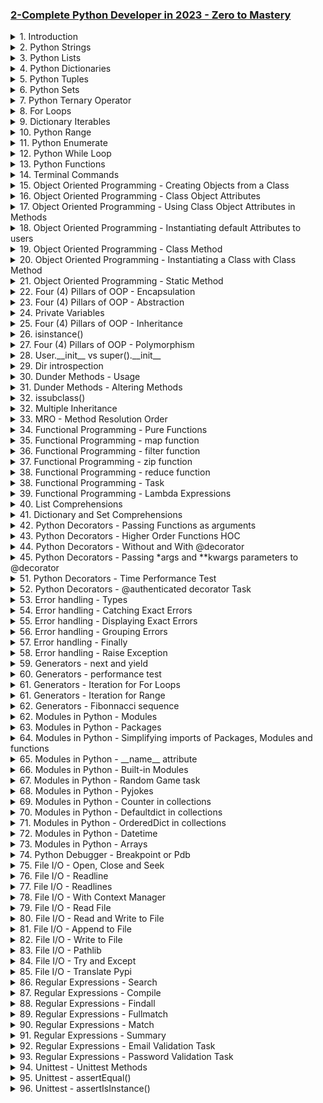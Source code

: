 ### [2-Complete Python Developer in 2023 - Zero to Mastery](/courses/2.md)

<details>
  <summary>1. Introduction </summary>

# Python DataTypes

```pybs
int
float
bool
str
list
tuple
set
dict
```

# Operator Precedence

```py
print ((2013-3) ) + 2 ** 2

# ()
# **
# * /
# + -
```

# binary conversion

```py
print(bin(5))
print(int('0b101', 2))
```

### output:

```py
# 0b101
# 5
```

# augmented assignment operator

```py
some_value = 5
some_value += 2
print(some_value)
```

### output:

```py
# 7
```

# Type conversion

```py
a = str(100)
b = int(a)
c = type(b)
print(c)
```

### output:

```py
# <class 'int'>
```

# Escape Sequence

```py
weather = "It\'s \"kind of\" sunny!"
print(weather)
```

### output:

```py
# It's "kind of" sunny!
```

# Escape Sequence with tab and nextline

```py
weather = "\t It\'s \"kind of\" sunny \n Hope you have a good day!"
print(weather)
```

### output:

```py
#     It's "kind of" sunny
# Hope you have a good day!
```

</details>

<details>
  <summary>2. Python Strings </summary>

# formatted strings

```py
name = 'Johnny'
age = 55
print(f'hi {name}. You are {age} years old')
```

### output:

```py
# hi Johnny. You are 55 years old
```

# formatted strings with format method

```py
name = 'Johnny'
age = 55
print('Hi {new_name}. You are {age} years old.'.format(new_name='Sally', age=100))
```

### output:

```py
# Hi Sally. You are 100 years old.
```

# String Indexes

```py
selfish = 'me me me'
         # 01234567
print(selfish[7])
```

### output:

```py
# e
```

# String Indexes with start-stop-step

```py
selfish = '01234567'
         # 01234567
# [start:stop:stepover]
print(selfish[0:8:1])
```

### output:

```py
# 01234567
```

# String Indexes with reverse option

```py
selfish = '01234567'
         # 01234567
# [start:stop:stepover]
print(selfish[::-1])
```

### output:

```py
# 76543210
```

# String Method - Upper()

```py
quote = 'to be or not to be'
print(quote.upper())
```

### output:

```py
# TO BE OR NOT TO BE
```

# String Method - Capitalize()

```py
quote = 'to be or not to be'
print(quote.capitalize())
```

### output:

```py
# To be or not to be
```

# String Method - Lower()

```py
quote = 'to be or not to be'
print(quote.lower())
```

### output:

```py
# to be or not to be
```

# String Method - Find()

```py
quote = 'to be or not to be'
print(quote.find("not"))
```

### output:

```py
# 9
```

# String Method - Replace()

```py
quote = 'to be or not to be'
print(quote.replace("be", "me"))
```

### output:

```py
# to me or not to me
```

# Task 1 - Birth year

```py
birth_year = int(input('what year were you born? '))
age = 2023 - birth_year
print(f"Your age is {age} years.")
```

### output:

```py
# what year were you born? 1991
# Your age is 32 years.
```

# Task 2 - Password checker

```py
username = input("Enter your username: ")
password = input("Enter your password: ")
password_length = len(password)
print(f'{username.title()}, your password {password_length * "*"} is {password_length} letters long.')
```

### output:

```py
# Enter your username: ifeanyi
# Enter your password: secret
# Ifeanyi, your password ****** is 6 letters long.
```

</details>

<details>
  <summary>3. Python Lists </summary>

# Python List

```py
amazon_cart = [
'notebooks',
'sunglasses',
'toys',
'grapes'
]

print(amazon_cart)
```

### output:

```py
# ['notebooks', 'sunglasses', 'toys', 'grapes']
```

# List slicing

```py
amazon_cart = [
'notebooks',
'sunglasses',
'toys',
'grapes'
]

print(amazon_cart[0::2])
```

### output:

```py
# ['notebooks', 'toys']
```

# List mutability

```py
amazon_cart = [
'notebooks',
'sunglasses',
'toys',
'grapes'
]

amazon_cart[0] = 'laptop'
print(amazon_cart)
```

### output:

```py
# ['laptop', 'sunglasses', 'toys', 'grapes']
```

# Copy a List

```py
amazon_cart = [
'notebooks',
'sunglasses',
'toys',
'grapes'
]

amazon_cart[0] = 'laptop'
new_cart = amazon_cart[:]
# new_cart = amazon_cart.copy()
new_cart[0] = 'gum'

print(amazon_cart)
print(new_cart)
```

### output:

```py
# ['laptop', 'sunglasses', 'toys', 'grapes']
# ['gum', 'sunglasses', 'toys', 'grapes']
```

# List Matrix

```py
matrix = [
[1,5,1],
[0,1,0],
[1,0,1]
]

print(matrix[0][1])
```

### output:

```py
# 5
```

# List Methods - append()

```py
basket = [1,2,3,4,5]
basket.append(6)

print(basket)
```

### output:

```py
# [1, 2, 3, 4, 5, 6]
```

# List Methods - insert()

```py
basket = [1,2,3,4,5]
basket.insert(1, 100)

print(basket)
```

### output:

```py
# [1, 100, 2, 3, 4, 5]
```

# List Methods - extend()

```py
basket = [1,2,3,4,5]
basket.extend([90,91,92,93])

print(basket)
```

### output:

```py
# [1, 2, 3, 4, 5, 90, 91, 92, 93]
```

# List Methods - pop()

```py
basket = [1,2,3,4,5]
basket.pop()

print(basket)
```

### output:

```py
# [1, 2, 3, 4]
```

```py
basket = [1,2,3,4,5]
value_popped = basket.pop(2)

print(basket)
print(value_popped)
```

### output:

```py
# [1, 2, 4, 5]
# 3
```

# List Methods - remove()

```py
basket = [1,2,3,4,5]
basket.remove(4)

print(basket)
```

### output:

```py
# [1, 2, 3, 5]
```

# List Methods - clear()

```py
basket = [1,2,3,4,5]
basket.clear()

print(basket)
```

### output:

```py
# []
```

# List Methods - index()

```py
basket = ['a','b','c','d','e']
position = basket.index('c')

print(position)
```

### output:

```py
# 2
```

```py
basket = ['a','b','c','d','e']
position = basket.index('b', 0, 2)

print(position)
```

### output:

```py
# 1
```

# List Methods - 'in' keyword

```py
basket = ['a','b','c','d','e']

print('x' in basket)
```

### output:

```py
# False
```

# List Methods - count()

```py
basket = ['a','b','c','d','e', 'd']

print(basket.count('d'))
```

### output:

```py
# 2
```

# List Methods - sort()

```py
basket = ['a','b','c','d','e', 'd', 'a']
basket.sort()

print(basket)
```

### output:

```py
# ['a', 'a', 'b', 'c', 'd', 'd', 'e']
```

# List Methods - reverse()

```py
basket = ['a','b','c','d','e', 'd', 'a']
# basket = basket[::-1]
basket.reverse()

print(basket)
```

### output:

```py
# ['a', 'd', 'e', 'd', 'c', 'b', 'a']
```

# List Methods - sort() and reverse()

```py
basket = ['a','b','c','d','e', 'd', 'a']
basket.sort(key=None, reverse=True)

print(basket)
```

### output:

```py
# ['e', 'd', 'd', 'c', 'b', 'a', 'a']
```

# List Methods - sorted()

```py
basket = ['a','b','c','d','e', 'd', 'a']
new_basket = sorted(basket)

print(new_basket)
```

### output:

```py
# ['a', 'a', 'b', 'c', 'd', 'd', 'e']
```

# List Methods - sorted() and reverse()

```py
basket = ['a','b','c','d','e', 'd', 'a']
new_basket = sorted(basket, reverse=True)

print(new_basket)
```

### output:

```py
# ['e', 'd', 'd', 'c', 'b', 'a', 'a']
```

# List Methods - copy()

```py
basket = ['a','b','c','d','e', 'd', 'a']
new_basket = basket.copy()
# new_basket = basket[:]

print(new_basket)
```

### output:

```py
# ['a', 'b', 'c', 'd', 'e', 'd', 'a']
```

# List Methods - range()

```py
numbers = range(1,10)
number_list = list(numbers)

print(numbers)
print(number_list)
```

### output:

```py
# range(1, 10)
# [1, 2, 3, 4, 5, 6, 7, 8, 9]
```

# List Methods - join()

```py
words = ['hi','my','name','is','ifeanyi']
sentence = "-".join(words)

print(sentence)
```

### output:

```py
# hi-my-name-is-ifeanyi
```

# List unpacking

```py
a,b,c,_,*last_two = [1,2,3,4,5,6]

print(a)
print(b)
print(c)
print(last_two)
```

### output:

```py
# 1
# 2
# 3
# [5, 6]
```

</details>

<details>
  <summary>4. Python Dictionaries </summary>

# Dictionary

```py
dictionary = {
'a': [1,2,3],
'b': 'hello',
'x': True
}

my_list = [
{
  'a': [1,2,3],
  'b': 'hello',
  'x': True
},
{
  'a': [4,5,6],
  'b': 'hello',
  'x': True
}
]

print(dictionary['a'][1])
print(my_list[0]['a'])
```

### output:

```py
# 2
# [1, 2, 3]
```

# Dictionary Methods - get()

```py
user = {
'basket': [1,2,3],
'greet': 'hello'
}

print (user.get('age', 'Does not Exist!'))
```

### output:

```py
# Does not Exist!
```

# Dictionary Methods - dict()

```py
user = {
'basket': [1,2,3],
'greet': 'hello',
'age': 20
}

user2 = dict(name='John')
print(user2)
```

### output:

```py
# {'name': 'John'}
```

# Dictionary Methods - keys() and values()

```py
user = {
'basket': [1,2,3],
'greet': 'hello',
'age': 20
}

print('age' in user.keys())
print(20 in user.values())
```

### output:

```py
# True
# True
```

# Dictionary Methods - items()

```py
user = {
'basket': [1,2,3],
'greet': 'hello',
'age': 20
}

print(user.items())
for item in user.items():
  print(item)
```

### output:

```py
# dict_items([('basket', [1, 2, 3]), ('greet', 'hello'), ('age', 20)])
# ('basket', [1, 2, 3])
# ('greet', 'hello')
# ('age', 20)
```

# Dictionary Methods - clear()

```py
user = {
'basket': [1,2,3],
'greet': 'hello',
'age': 20
}

user.clear()
print(user)
```

### output:

```py
# {}
```

# Dictionary Methods - copy()

```py
user = {
'basket': [1,2,3],
'greet': 'hello',
'age': 20
}

user2 = user.copy()
print(user2)
```

### output:

```py
# {'basket': [1, 2, 3], 'greet': 'hello', 'age': 20}
```

# Dictionary Methods - pop()

```py
user = {
'basket': [1,2,3],
'greet': 'hello',
'age': 20
}

removed_item = user.pop('age')

print(removed_item)
print(user)
```

### output:

```py
# 20
# {'basket': [1, 2, 3], 'greet': 'hello'}
```

# Dictionary Methods - popitem()

```py
user = {
'basket': [1,2,3],
'greet': 'hello',
'age': 20
}

removed_item = user.popitem()

print(removed_item)
print(user)
```

### output:

```py
# ('age', 20)
# {'basket': [1, 2, 3], 'greet': 'hello'}
```

# Dictionary Methods - update()

```py
user = {
'basket': [1,2,3],
'greet': 'hello',
'age': 20
}

user.update({'age': 55})

print(user)
```

### output:

```py
# {'basket': [1, 2, 3], 'greet': 'hello', 'age': 55}
```

</details>

<details>
  <summary>5. Python Tuples </summary>

# Tuple

```py
my_tuple = (1,2,3,4,5)

print(5 in my_tuple)
```

### output:

```py
# True
```

# Tuple - slicing

```py
my_tuple = (1,2,3,4,5)
new_tuple = my_tuple[1:2]

print(new_tuple)

```

### output:

```py
# [2]
```

# Tuple - unpacking

```py
my_tuple = (1,2,3,4,5,6,7)

a,b,c,_,*others = my_tuple

print(a)
print(b)
print(c)
print(others)
```

### output:

```py
# 1
# 2
# 3
# [5, 6, 7]
```

# Tuple Methods - count()

```py
my_tuple = (1,2,3,4,5,5,6,6,7)

print(my_tuple.count(5))
```

### output:

```py
# 2
```

# Tuple Methods - index()

```py
my_tuple = (1,2,3,4,5,5,6,6,7)

print(my_tuple.index(5))
```

### output:

```py
# 4
```

# Tuple Methods - len()

```py
my_tuple = (1,2,3,4,5,5,6,6,7)

print(len(my_tuple))
```

### output:

```py
# 9
```

</details>

<details>
  <summary>6. Python Sets </summary>

# Set

```py
my_set = {1, 2, 3, 4, 5, 100}

print(my_set)
```

### output:

```py
# {1, 2, 3, 4, 5, 100}
```

# Set Methods - add()

```py
my_set = {1, 2, 3, 4, 5, 100}
my_set.add(200)

print(my_set)
```

### output:

```py
# {1, 2, 3, 4, 5, 100, 200}
```

# Set Methods - copy()

```py
my_set = {1, 2, 3, 4, 5, 100}
new_set = my_set.copy()

print(new_set)
```

### output:

```py
# {1, 2, 3, 4, 5, 100}
```

# Set Methods - clear()

```py
my_set = {1, 2, 3, 4, 5, 100}
my_set.clear()

print(my_set)
```

### output:

```py
# set()
```

# Set Methods - difference()

```py
my_set = {1, 2, 3, 4, 5}
your_set = {4,5,6,7,8,9,10}

print(my_set.difference(your_set))
```

### output:

```py
# {1, 2, 3}
```

# Set Methods - discard()

```py
my_set = {1, 2, 3, 4, 5}
your_set = {4,5,6,7,8,9,10}

my_set.discard(5)
print(my_set)
```

### output:

```py
# {1, 2, 3, 4}
```

# Set Methods - difference_update()

```py
my_set = {1, 2, 3, 4, 5}
your_set = {4,5,6,7,8,9,10}

my_set.difference_update(your_set)
print(my_set)
```

### output:

```py
# {1, 2, 3}
```

# Set Methods - intersection()

```py
my_set = {1, 2, 3, 4, 5}
your_set = {4,5,6,7,8,9,10}

print(my_set.intersection(your_set))
print(my_set & your_set)
```

### output:

```py
# {4, 5}
# {4, 5}
```

# Set Methods - isdisjoint()

```py
my_set = {1, 2, 3}
your_set = {4,5,6,7,8,9,10}

print(my_set.isdisjoint(your_set))
```

### output:

```py
# True
```

# Set Methods - union()

```py
my_set = {1, 2, 3, 4, 5}
your_set = {4,5,6,7,8,9,10}

print(my_set.union(your_set))
print(my_set | your_set)
```

### output:

```py
# {1, 2, 3, 4, 5, 6, 7, 8, 9, 10}
# {1, 2, 3, 4, 5, 6, 7, 8, 9, 10}
```

# Set Methods - issubset()

```py
my_set = {4,5}
your_set = {4,5,6,7,8,9,10}

print(my_set.issubset(your_set))
```

### output:

```py
# True
```

# Set Methods - issuperset()

```py
my_set = {4,5}
your_set = {4,5,6,7,8,9,10}

print(your_set.issuperset(my_set))
```

### output:

```py
# True
```

</details>

<details>
  <summary>7. Python Ternary Operator </summary>

# Using Ternary Operator

```py
# condition_if_true if condtion else condition_if_false

is_friend = False
can_message = "message allowed" if is_friend else "not allowed to message"

print(can_message)
```

### output:

```py
# not allowed to message
```

</details>

<details>
  <summary>8. For Loops </summary>

# Using For Loops

```py
for item in (1,2,3,4,5):
  print (item)
```

### output:

```py
# 1
# 2
# 3
# 4
# 5
```

# Using Multiple For Loops

```py
for item in (1,2,3,4):
  for x in ['a', 'b', 'c']:
    print(item, x)
```

### output:

```py
# 1 a
# 1 b
# 1 c
# 2 a
# 2 b
# 2 c
# 3 a
# 3 b
# 3 c
# 4 a
# 4 b
# 4 c
```

</details>

<details>
  <summary>9. Dictionary Iterables </summary>

# Iterating over a dictionary:

```py
user = {
'name': 'Golem',
'age': 5006,
'can_swim': False
}

for item in user.items():
  print(item)

for item in user.values():
  print(item)

for item in user.keys():
  print(item)
```

### output:

```py
# ('name', 'Golem')
# ('age', 5006)
# ('can_swim', False)

# Golem
# 5006
# False

# name
# age
# can_swim
```

# Iterating via key and values:

```py
user = {
'name': 'Golem',
'age': 5006,
'can_swim': False
}

for key, value in user.items():
  print(key, value)
```

### output:

```py
# name Golem
# age 5006
# can_swim False
```

</details>

<details>
  <summary>10. Python Range </summary>

# Using Range:

```py
for number in range(0, 10):
  print(number)
```

### output:

```py
# 0
# 1
# 2
# 3
# 4
# 5
# 6
# 7
# 8
# 9
```

# Using Range with Step:

```py
for _ in range(0, 10, 2):
  print(_)
```

### output:

```py
# 0
# 2
# 4
# 6
# 8
```

# Using Inverse Range with Step:

```py
for _ in range(10, 0, -2):
  print(_)
```

### output:

```py
# 10
# 8
# 6
# 4
# 2
```

# Generating a List with Range:

```py
for _ in range(2):
  print(list(range(10)))
```

### output:

```py
# [0, 1, 2, 3, 4, 5, 6, 7, 8, 9]
# [0, 1, 2, 3, 4, 5, 6, 7, 8, 9]
```

</details>

<details>
  <summary>11. Python Enumerate </summary>

# Using Enumeration

```py
for i,char in enumerate('Helllooo'):
  print(i, char)
```

### output:

```py
# 0 H
# 1 e
# 2 l
# 3 l
# 4 l
# 5 o
# 6 o
# 7 o
```

</details>

<details>
  <summary>12. Python While Loop </summary>

# Using While Loops

```py
i = 0
while i < 10:
  print(i)
  i += 1
  # break
else:
  print('done with all the work')
```

### output:

```py
# 0
# 1
# 2
# 3
# 4
# 5
# 6
# 7
# 8
# 9
# done with all the work
```

# Using While Loops with conditionals

```py
while True:
  response = input('say something: ')
  if (response == 'bye') :
    break
```

### output:

```py
# say something: Hi
# say something: hi
# say something: hello
# say something: hi
# say something: bye
```

# Task 1

### Solution 1

```py
#Exercise!
picture = [
[0,0,0,1,0,0,0],
[0,0,1,1,1,0,0],
[0,1,1,1,1,1,0],
[1,1,1,1,1,1,1],
[0,0,1,1,1,0,0],
[0,0,1,1,1,0,0]
]

for row in picture:
  res = ""
  for col in row:
    if col == 0:
      res += " "
    else:
      res += "*"
  print(res)
```

### output:

```py
#    *
#   ***
#  *****
# *******
#   ***
#   ***
```

### Solution 2

```py
#Exercise!
picture = [
[0,0,0,1,0,0,0],
[0,0,1,1,1,0,0],
[0,1,1,1,1,1,0],
[1,1,1,1,1,1,1],
[0,0,1,1,1,0,0],
[0,0,1,1,1,0,0]
]

for row in picture:
  for col in row:
    if col == 0:
      print(" ", end="")
    else:
      print("*", end="")
  print("", end="\n")
```

### output:

```py
#    *
#   ***
#  *****
# *******
#   ***
#   ***
```

# Task 2

### Exercise: Check for duplicates in list

```py
some_list = ['a', 'b', 'c', 'b', 'd', 'm', 'n', 'n']
duplicates = []

for value in some_list:
  if some_list.count(value) > 1:
    if value not in duplicates:
      duplicates.append(value)
print(duplicates)
```

### output:

```py
# ['b', 'n']
```

</details>

<details>
  <summary>13. Python Functions </summary>

# Creating functions

```py
picture = [
  [0,0,0,1,0,0,0],
  [0,0,1,1,1,0,0],
  [0,1,1,1,1,1,0],
  [1,1,1,1,1,1,1],
  [0,0,0,1,0,0,0],
  [0,0,0,1,0,0,0]
  ]

def show_tree():
  for row in picture:
    for col in row:
      if col == 0:
        print(" ", end="")
      else:
        print("*", end="")
    print("")
  print("")

show_tree()
show_tree()
show_tree()
```

### output:

```py
#    *
#   ***
#  *****
# *******
#    *
#    *

#    *
#   ***
#  *****
# *******
#    *
#    *

#    *
#   ***
#  *****
# *******
#    *
#    *
```

# Parameters and Arguments

```py
#parameters
def say_hello(name, emoji):
  print(f'Hellllooooo {name} {emoji}!')

#arguments
say_hello('Ifeanyi', '😜')
say_hello('Dan', '😜')
say_hello('Emily', '😜')
```

### output:

```py
# Hellllooooo Ifeanyi 😜!
# Hellllooooo Dan 😜!
# Hellllooooo Emily 😜!
```

# Positional Arguments vs Keyword Arguments

```py
#parameters
def say_hello(name, emoji):
  print(f'Hellllooooo {name} {emoji}!')

# positional arguments
say_hello('Ifeanyi', '😜')
say_hello('Dan', '😜')
say_hello('Emily', '😜')

# keyword arguments
say_hello(name='Bibi', emoji='😜')
```

### output:

```py
# Hellllooooo Ifeanyi 😜!
# Hellllooooo Dan 😜!
# Hellllooooo Emily 😜!
# Hellllooooo Bibi 😜!
```

# Default parameters

```py
# Default parameters
def say_hello(name="Ben", emoji="😜"):
  print(f'Hellllooooo {name} {emoji}!')

# positional arguments
say_hello()
say_hello()
say_hello('Emily', '😜')

# keyword arguments
say_hello(name='Bibi', emoji='😜')
```

### output:

```py
# Hellllooooo Ben 😜!
# Hellllooooo Ben 😜!
# Hellllooooo Emily 😜!
# Hellllooooo Bibi 😜!
```

# Return Keyword

```py
def sum(num1, num2):
  return num1 + num2

# Should do one thing really well.
# Should return something.

total = sum(10,5)
print(sum(10, total))
```

### output:

```py
# 25
```

# Return Keyword 2

```py
def sum(num1, num2):
  def another_func(n1, n2):
    return n1 + n2
  return another_func(num1, num2)

total = sum(10, 20)
print(total)
```

### output:

```py
# 30
```

# Docstrings

```py
def test(a):
    '''
    Info: this function tests and prints param a
    '''
    print(a)


test('!!!!')
```

### output:

```py
# !!!!
```

# Help Function

```py
def test(a):
    '''
    Info: this function tests and prints param a
    '''
    print(a)


help(test)
```

### output:

```py
# Help on function test in module __main__:

# test(a)
#     Info: this function tests and prints param a
```

# Docstring dunder method

```py
def test(a):
    '''
    Info: this function tests and prints param a
    '''
    print(a)


print(test.__doc__)
```

### output:

```py
#   Info: this function tests and prints param a
```

# \*args

```py
def super_func(*args):
    print(args)
    return sum(args)

print(super_func(1, 2, 3, 4, 5))
```

### output:

```py
# (1, 2, 3, 4, 5)
# 15
```

# \*\*kwargs

```py
def super_func(*args, **kwargs):
  total = 0
  for items in kwargs.values():
    total += items
  return sum(args) + total

print(super_func(1,2,3,4,5, num1=5, num2=10))

#Rule: params, *args, default parameters, **kwargs
```

### output:

```py
# 30
```

# Walrus Operator

```py
a = 'helloooooo0000'

if ((n := len(a)) > 10):
  print(f"too long {n} elements")
```

### output:

```py
# too long 14 elements
```

# Global Scope

```py
total = 0

def count():
    global total
    total += 1
    return total

print(count())
```

### output:

```py
# 1
```

# Non-local Scope

```py
def outer():
    x = "local"

    def inner():
        nonlocal x
        x = "nonlocal"
        print("inner:", x)

    inner()
    print("outer:", x)

outer()
```

### output:

```py
# inner: nonlocal
# outer: nonlocal
```

</details>

<details>
  <summary>14. Terminal Commands </summary>

# ls, pwd, cd, clear

```py
# bash$ ls
# Applications Google Drive Pictures
# Desktop Library Public
# Documents Movies
# Downloads Music

# bash$ pwd
# /Users/aneagoie

# bash$ cd Desktop
# bash$ ls
# untitled folder

# bash$ cd ..
# bash$ls
# Applications Google Drive Pictures
# Desktop Library Public
# Documents Movies
# Downloads Music

# bash$ clear
```

# root directory - cd /

```py
# bash$ cd /
# bash$ ls
# Applications
# Library
# Network
# System
# Users
# Volumes
# bin
# cores
# dev
# etc
# home
```

# user directory - cd ~

```py
# bash$ cd ~
# bash$ ls
# Applications Google Drive Pictures
# Desktop Library Public
```

# open folder

```py
# bash$ open .
```

# make directory

```py
# bash$ mkdir webapp
```

# create file

```py
# bash$ touch index.html
```

# open file

```py
# bash$ open index.html
```

# open file in Sublime Text

```py
# bash$ open -a "Sublime Text"
# bash$ open -a "Sublime Text" index.html
```

# rename file

```py
# bash$ mv index.html about.html
```

# delete file

```py
# bash$ rm about.html
```

# delete directory

```py
# bash$ rm -r webapp
```

# Audio Terminal

```py
# bash$ say Hello
```

</details>

<details>
  <summary>15. Object Oriented Programming -  Creating Objects from a Class </summary>

# Creating Objects from a Class

```py
class PlayerCharacter:
    def __init__(self, name):
        self.name = name

    def run(self):
        print('run')

player1 = PlayerCharacter('Alex')
player2 = PlayerCharacter('Cindy')

print(player1)
print(player1.name)

print(player2)
print(player2.name)
```

### output:

```py
# <__main__.PlayerCharacter object at 0x7f7c49a88f70>
# Alex

# <__main__.PlayerCharacter object at 0x7f7c4e21ad00>
# Cindy
```

</details>

<details>
  <summary>16. Object Oriented Programming -  Class Object Attributes </summary>

# Class Object Attributes

```py
class PlayerCharacter:
    membership = "Student"

    def __init__(self, name, age):
        self.name = name
        self.age = age

    def run(self):
        print('run')


player1 = PlayerCharacter('Alex', 30)
player2 = PlayerCharacter('Cindy', 24)

print(player1.name)
print(player1.age)
print(player1.membership)

print(player2.name)
print(player2.age)
print(player2.membership)
```

### output:

```py
# Alex
# 30
# Student

# Cindy
# 24
# Student
```

</details>

<details>
  <summary>17. Object Oriented Programming -  Using Class Object Attributes in Methods </summary>

# Using Class Object Attributes in Methods

```py
class PlayerCharacter:
    membership = True

    def __init__(self, name, age):
        if (PlayerCharacter.membership):
            #attributes
            self.name = name
            self.age = age

    def shout(self):
        print(f'my name is {self.name}.')


player1 = PlayerCharacter('Cindy', 44)
player2 = PlayerCharacter('Tom', 21)
player2.attack = 50

print(player1.shout())
```

### output:

```py
# my name is Cindy.
# None
```

</details>

<details>
  <summary>18. Object Oriented Programming -  Instantiating default Attributes to users </summary>

# Instantiating default Attributes to users

```py
class PlayerCharacter:
    membership = True

    def __init__(self, name="anonymous", age=0):
        if (age > 0):
            #attributes
            self.name = name
            self.age = age

    def shout(self):
        print(f'my name is {self.name}.')


player1 = PlayerCharacter('Cindy', 44)
player2 = PlayerCharacter('Tom', 21)
player2.attack = 50

print(player2.shout())
```

### output:

```py
# my name is Tom.
# None
```

</details>

<details>
  <summary>19. Object Oriented Programming -  Class Method </summary>

# Class Method

```py
class PlayerCharacter:
    membership = True

    def __init__(self, name, age):
        self.name = name  #attributes
        self.age = age

    @classmethod
    def adding_things(cls, num1, num2):
        return num1 + num2

# player1 = PlayerCharacter('Tom', 20)
print(PlayerCharacter.adding_things(2, 3))
```

### output:

```py
# 5
```

</details>

<details>
  <summary>20. Object Oriented Programming -  Instantiating a Class with Class Method </summary>

# Instantiating a Class with Class Method

```py
class PlayerCharacter:
    membership = True

    def __init__(self, name, age):
        self.name = name  #attributes
        self.age = age

    @classmethod
    def adding_things(cls, num1, num2):
        return cls('Jimmy', num1 + num2)


# player1 = PlayerCharacter('Tom', 20)
player1 = PlayerCharacter.adding_things(2, 3)
print(player1)
print(player1.age)
```

### output:

```py
# <__main__.PlayerCharacter object at 0x7fd322061790>
# 5
```

</details>

<details>
  <summary>21. Object Oriented Programming -  Static Method </summary>

# Static Method

```py
class PlayerCharacter:
    membership = True

    def __init__(self, name, age):
        self.name = name  #attributes
        self.age = age

    @classmethod
    def adding_things(cls, num1, num2):
        return cls('Jimmy', num1 + num2)

    @staticmethod
    def adding_things2(num1, num2):
        return num1 + num2


player1 = PlayerCharacter('Bode', 34)
print(player1.adding_things2(3, 4))
```

### output:

```py
# 7
```

</details>

<details>
  <summary>22. Four (4) Pillars of OOP - Encapsulation </summary>

# Encapsulation

### Grouping Attributes and Methods into a unit to define an Object.

```py
class PlayerCharacter:
    membership = True

    def __init__(self, name, age):
        self.name = name  #attributes
        self.age = age

    def run(self):
        print('run')

    def speak(self):
        print(f'my name is {self.name}, and I am {self.age} years old')


player1 = PlayerCharacter('andrei', 30)
player1.speak()
```

### output:

```py
# my name is andrei, and I am 30 years old
```

</details>

<details>
  <summary>23. Four (4) Pillars of OOP - Abstraction </summary>

# Abstraction

### Hiding of Information and only making available what is necessary

```py
class PlayerCharacter:
    membership = True

    def __init__(self, name, age):
        self.name = name  #attributes
        self.age = age

    def speak(self):
        print(f'Hey! I\'m {self.name.title()}!')


player1 = PlayerCharacter('andrei', 30)
player1.speak()
```

### output:

```py
# Hey! I'm Andrei!
```

</details>

<details>
  <summary>24. Private Variables </summary>

# Private Variables

```py
class PlayerCharacter:
    membership = True

    def __init__(self, name, age):
        self._name = name  #attributes
        self._age = age

    def speak(self):
        print(f'Hey! I\'m {self._age} years old!')


player1 = PlayerCharacter('andrei', 30)
player1.speak()
```

### output:

```py
# Hey! I'm 30 years old!
```

</details>

<details>
  <summary>25. Four (4) Pillars of OOP - Inheritance </summary>

# Inheritance

### Allows new objects to take on the properties of existing objects.

```py
class User():
    def sign_in(self):
        print('logged in')

class Wizard(User):
    pass

class Archer(User):
    pass

wizard1 = Wizard()
print(wizard1.sign_in())
```

### output:

```py
# logged in
# None
```

</details>

<details>
  <summary>26. isinstance() </summary>

# isinstance()

```py
class User():
    def sign_in(self):
        print('logged in')


class Wizard(User):
    def __init__(self, name, power):
        pass

    def attack(self):
        pass


class Archer(User):
    def __init__(self, name, numarrows):
        pass

    def attack(self):
        pass


wizard1 = Wizard('Merlin', 60)
print(isinstance(wizard1, Wizard))
```

### output:

```py
# True
```

</details>

<details>
  <summary>27. Four (4) Pillars of OOP - Polymorphism </summary>

# Polymorphism

### Allows different forms of methods.

```py
class User():
    def sign_in(self):
        print('logged in')

    def attack(self):
        print('do nothing')


class Wizard(User):
    def __init__(self, name, power):
        self.name = name
        self.power = power

    def attack(self):
        print(f'attacking with power of {self.power}')


class Archer(User):
    def __init__(self, name, num_arrows):
        self.name = name
        self.num_arrows = num_arrows

    def attack(self):
        print(f'attacking with arrows: arrows left- {self.num_arrows}')


wizard1 = Wizard('Merlin', 60)
archer1 = Archer('Herculis', 30)


def player_attack(char):
    char.attack()


player_attack(wizard1)
player_attack(archer1)
```

### output:

```py
# attacking with power of 60
# attacking with arrows: arrows left- 30
```

```py
class Pets():
    animals = []

    def __init__(self, animals):
        self.animals = animals

    def walk(self):
        for animal in self.animals:
            print(animal.walk())


class Cat():
    is_lazy = True

    def __init__(self, name, age):
        self.name = name
        self.age = age

    def walk(self):
        return f'{self.name} is just walking around'


class Simon(Cat):
    def sing(self, sounds):
        return f'{sounds}'


class Sally(Cat):
    def sing(self, sounds):
        return f'{sounds}'


#1 Add nother Cat
class Jonny(Cat):
    def sing(self, sounds):
        return f'{sounds}'


#2 Create a list of all of the pets (create 3 cat instances from the above)
cat_1 = Simon('simon', 3)
cat_2 = Sally('sally', 4)
cat_3 = Jonny('jonny', 2)
my_cats = [cat_1, cat_2, cat_3]

#3 Instantiate the Pet class with all your cats use variable my_pets
my_pets = Pets(my_cats)

#4 Output all of the cats walking using the my_pets instance
my_pets.walk()
```

### output:

```py
# simon is just walking around
# sally is just walking around
# jonny is just walking around
```

</details>

<details>
  <summary>28. User.__init__ vs super().__init__ </summary>

# User.**init** vs super().**init**

```py
class User():
    def __init__(self, email):
        self.email = email

    def sign_in(self):
        print('logged in')


class Wizard(User):
    def __init__(self, name, power, email):
        User.__init__(self, email)
        self.name = name
        self.power = power

    def attack(self):
        print(f'attacking with power of {self.power}')


class Archer(User):
    def __init__(self, name, num_arrows, email):
        super().__init__(email)
        self.name = name
        self.num_arrows = num_arrows

    def attack(self):
        print(f'attacking with arrows: arrows left- {self.num_arrows}')


wizard1 = Wizard('Merlin', 60, 'mel@gmail.com')
archer1 = Archer('Herculis', 30, 'hec@gmail.com')
print(wizard1.email)
print(archer1.email)
```

### output:

```py
# mel@gmail.com
# hec@gmail.com
```

</details>

<details>
  <summary>29. Dir introspection </summary>

# dir introspection

```py
class User():
    def __init__(self, email):
        self.email = email

    def sign_in(self):
        print('logged in')


class Wizard(User):
    def __init__(self, name, power, email):
        super().__init__(email)
        self.name = name
        self.power = power

    def attack(self):
        print(f'attacking with power of {self.power}')


wizard1 = Wizard('Merlin', 60, 'mel@gmail.com')
print(dir(wizard1))

```

### output:

```py
# ['__class__', '__delattr__', '__dict__', '__dir__', '__doc__', '__eq__',
# '__format__', '__ge__', '__getattribute__', '__gt__', '__hash__', '__init__',
# '__init_subclass__', '__le__', '__lt__', '__module__', '__ne__', '__new__',
# '__reduce__', '__reduce_ex__', '__repr__', '__setattr__', '__sizeof__', '__str__',
# '__subclasshook__', '__weakref__', 'attack', 'email', 'name', 'power', 'sign_in']
```

</details>

<details>
  <summary>30. Dunder Methods - Usage </summary>

# Dunder Methods Usage

```py
class Toy():
    def __init__(self, color, age):
        self.color = color
        self.age = age


action_figure = Toy('red', 0)
print(action_figure.__str__())
print(str(action_figure))
```

### output:

```py
# <__main__.Toy object at 0x7f01e9264850>
# <__main__.Toy object at 0x7f01e9264850>
```

</details>

<details>
  <summary>31. Dunder Methods - Altering Methods </summary>

# Altering Dunder Methods

```py
class Toy():
    def __init__(self, color, age):
        self.color = color
        self.age = age
        self.my_dict = {'name': 'Yoyo', 'has_pets': False}

    def __str__(self):
        return f'{self.color}'

    def __len__(self):
        return 5

    def __call__(self):
        return "Yes??"

    def __getitem__(self, i):
        return self.my_dict[i]


action_figure = Toy('red', 0)
print(action_figure.__str__())
print(str(action_figure))
print(action_figure.__len__())
print(len(action_figure))
print(action_figure())
print(action_figure['name'])

```

### output:

```py
# red
# red
# 5
# 5
# Yes??
# Yoyo
```

</details>

<details>
  <summary>32. issubclass() </summary>

# issubclass

```py
class SuperList(list):
    def __len__(self):
        return 1000


super_list1 = SuperList()
print(len(super_list1))

super_list1.append(5)
print(super_list1[0])

print(issubclass(SuperList, list))
```

### output:

```py
# 1000
# 5
# True
```

</details>

<details>
  <summary>32. Multiple Inheritance </summary>

# Multiple Inheritance

```py
class User():
    def sign_in(self):
        print('logged in')


class Wizard(User):
    def __init__(self, name, power):
        self.name = name
        self.power = power

    def attack(self):
        print(f'attacking with power of {self.power}')


class Archer(User):
    def __init__(self, name, arrows):
        self.name = name
        self.arrows = arrows

    def check_arrows(self):
        print(f'{self.arrows} remaining')

    def run(self):
        print('ran really fast')


class HybridBorg(Wizard, Archer):
    def __init__(self, name, power, arrows):
        Wizard.__init__(self, name, power)
        Archer.__init__(self, name, arrows)


hb1 = HybridBorg('borgie', 50, 100)
print(hb1.arrows)
print(hb1.power)
hb1.sign_in()
```

### output:

```py
# 100
# 50
# logged in
```

</details>

<details>
  <summary>33. MRO - Method Resolution Order </summary>

# Method Resolution Order

```py
class A:
    num = 10


class B(A):
    pass


class C(A):
    num = 1


class D(B, C):
    pass


print(D.mro())
# print(D.__mro__)
```

### output:

```py
# [<class '__main__.D'>, <class '__main__.B'>, <class '__main__.C'>, <class '__main__.A'>, <class 'object'>]
```

</details>

<details>
  <summary>34. Functional Programming - Pure Functions </summary>

# Pure Functions

### It always produces the same result or output for a given input

### It produces no side effects

```py
def multiply_by2(li):
    new_list = []
    for item in li:
        new_list.append(item * 2)
    return new_list

print(multiply_by2([1, 2, 3]))
```

### output:

```py
# [2, 4, 6]
```

</details>

<details>
  <summary>35. Functional Programming - map function </summary>

# map function

```py
def multiply_by2(item):
    return item * 2

my_new_list = list(map(multiply_by2, [1, 2, 3]))
print(my_new_list)
```

### output:

```py
# [2, 4, 6]
```

</details>

<details>
  <summary>36. Functional Programming - filter function </summary>

# filter function

```py
def check_odd(item):
    return item % 2 != 0

my_new_list = list(filter(check_odd, [1, 2, 3, 4, 5]))
print(my_new_list)
```

### output:

```py
# [1, 3, 5]
```

</details>

<details>
  <summary>37. Functional Programming - zip function </summary>

# zip function

```py
my_list = [1, 2, 3]
your_list = [10, 20, 30]

def check_odd(item):
    return item % 2 != 0

my_new_list = list(zip(my_list, your_list))
print(my_new_list)
```

### output:

```py
# [(1, 10), (2, 20), (3, 30)]
```

</details>

<details>
  <summary>38. Functional Programming - reduce function </summary>

# reduce function

```py
from functools import reduce

my_list = [1, 2, 3]

def add(total, item):
    return total + item

my_total = reduce(add, my_list, 10)
print(my_total)
```

### output:

```py
# 16
```

</details>

<details>
  <summary>38. Functional Programming - Task </summary>

# Solution 1

```py
from functools import reduce

#1 Capitalize all of the pet names and print the list
my_pets = ['sisi', 'bibi', 'titi', 'carla']


def capitalize_names(item):
    return item.capitalize()


print(list(map(capitalize_names, my_pets)))

#2 Zip the 2 lists into a list of tuples, but sort the numbers from lowest to highest.
my_strings = ['a', 'b', 'c', 'd', 'e']
my_numbers = [5, 4, 3, 2, 1]
zipped_list = list(zip(my_strings, my_numbers))
zipped_list.sort(key=lambda x: x[1], reverse=False)
print(zipped_list)

#3 Filter the scores that pass over 50%
scores = [73, 20, 65, 19, 76, 100, 88]

pass_scores = list(filter(lambda x: x > 50, scores))
print(pass_scores)

#4 Combine all of the numbers that are in a list on this file using reduce (my_numbers and scores). What is the total?
combined_list = my_numbers + scores
total_sum = reduce(lambda total, item: total + item, combined_list)
print(total_sum)
```

### output:

```py
# ['Sisi', 'Bibi', 'Titi', 'Carla']
# [('e', 1), ('d', 2), ('c', 3), ('b', 4), ('a', 5)]
# [73, 65, 76, 100, 88]
# 456
```

# Solution 2

```py
from functools import reduce

#1 Capitalize all of the pet names and print the list
my_pets = ['sisi', 'bibi', 'titi', 'carla']

def capitalize(string):
    return string.upper()

print(list(map(capitalize, my_pets)))


#2 Zip the 2 lists into a list of tuples, but sort the numbers from lowest to highest.
my_strings = ['a', 'b', 'c', 'd', 'e']
my_numbers = [5,4,3,2,1]

print(list(zip(my_strings, sorted(my_numbers))))


#3 Filter the scores that pass over 50%
scores = [73, 20, 65, 19, 76, 100, 88]

def is_smart_student(score):
    return score > 50

print(list(filter(is_smart_student, scores)))


#4 Combine all of the numbers that are in a list on this file using reduce (my_numbers and scores). What is the total?
def accumulator(acc, item):
    return acc + item

print(reduce(accumulator, (my_numbers + scores)))
```

### output:

```py
# ['SISI', 'BIBI', 'TITI', 'CARLA']
# [('a', 1), ('b', 2), ('c', 3), ('d', 4), ('e', 5)]
# [73, 65, 76, 100, 88]
# 456
```

</details>

<details>
  <summary>39. Functional Programming - Lambda Expressions </summary>

# Lambda Expression

```py
#Multiply by 2
my_list = [1, 2, 3]

print(list(map(lambda x: x * 2, my_list)))

#Square
my_list = [5, 4, 3]

print(list(map(lambda x: x**2, my_list)))

#List Sorting
a = [(0, 2), (4, 3), (9, 9), (10, -1)]

print(sorted(a, key=lambda x: x[1], reverse=False))

a.sort(key=lambda x: x[1], reverse=False)
print(a)
```

### output:

```py
# [2, 4, 6]
# [25, 16, 9]
# [(10, -1), (0, 2), (4, 3), (9, 9)]
# [(10, -1), (0, 2), (4, 3), (9, 9)]
```

</details>

<details>
  <summary>40. List Comprehensions </summary>

# List Comprehension

```py
my_list = [char for char in 'hello']
my_list2 = [num for num in range(0, 10)]
my_list3 = [num**2 for num in range(0, 10) if num % 2 == 0]

print(my_list)
print(my_list2)
print(my_list3)

```

### output:

```py
# ['h', 'e', 'l', 'l', 'o']
# [0, 1, 2, 3, 4, 5, 6, 7, 8, 9]
# [0, 4, 16, 36, 64]
```

</details>

<details>
  <summary>41. Dictionary and Set Comprehensions </summary>

# Set Comprehension

```py
my_list = {char for char in 'hello'}
my_list2 = {num for num in range(0, 10)}
my_list3 = {num**2 for num in range(0, 10) if num % 2 == 0}

print(my_list)
print(my_list2)
print(my_list3)
```

### output:

```py
# {'e', 'l', 'h', 'o'}
# {0, 1, 2, 3, 4, 5, 6, 7, 8, 9}
# {0, 64, 4, 36, 16}
```

# Dictionary Comprehension

```py
simple_dict = {'a': 2, 'b': 3}
my_dict = {key: value**2 for key, value in simple_dict.items()}
my_dict2 = {num: num * 2 for num in [1, 2, 3]}

print(my_dict)
print(my_dict2)

```

### output:

```py
# {'a': 4, 'b': 9}
# {1: 2, 2: 4, 3: 6}
```

# Task

```py
some_list = ['a', 'b', 'c', 'b', 'd', 'm', 'n', 'n']

duplicates = list(
    set([value for value in some_list if some_list.count(value) > 1]))

print(duplicates)
```

### output:

```py
# ['n', 'b']
```

</details>

<details>
  <summary>42. Python Decorators - Passing Functions as arguments</summary>

# Passing Functions as arguments

```py
def hello(func):
    func()

def greet():
    print('still here!')

a = hello(greet)

print(a)
```

### output:

```py
# still here!
# None
```

</details>

<details>
  <summary>43. Python Decorators - Higher Order Functions HOC</summary>

# Higher Order Functions HOC

```py
def greet(func):
  func()

def greet2():
  def func():
    return 5

  return func

```

</details>

<details>
  <summary>44. Python Decorators - Without and With @decorator </summary>

# Without @decorator

```py
def my_decorator(func):
    def wrap_func():
        print("Starting to Wrap function")
        print('-' * 30)
        func()
        print('-' * 30)
        print("Ending of Wrap function")

    return wrap_func

def hello():
    print('hellloooo')

hello2 = my_decorator(hello)
hello2()
```

### output:

```py
# Starting to Wrap function
# ------------------------------
# hellloooo
# ------------------------------
# Ending of Wrap function
```

# With @decorator

```py
def my_decorator(func):
    def wrap_func():
        print("Starting to Wrap function")
        print('-' * 30)
        func()
        print('-' * 30)
        print("Ending of Wrap function")

    return wrap_func

@my_decorator
def hello():
    print('hellloooo')

hello()
```

### output:

```py
# Starting to Wrap function
# ------------------------------
# hellloooo
# ------------------------------
# Ending of Wrap function
```

</details>

<details>
  <summary>45. Python Decorators - Passing *args and **kwargs parameters to @decorator </summary>

# passing arguments to @decorator

```py
def my_decorator(func):
    def wrap_func(*args, **kwargs):
        print('-' * 30)
        func(*args, **kwargs)
        print('-' * 30)

    return wrap_func


@my_decorator
def hello(greeting, emoji='🙂'):
    print(greeting, emoji)


hello('Hiiii')
```

### output:

```py
# ------------------------------
# Hiiii 🙂
# ------------------------------
```

</details>

<details>
  <summary>51. Python Decorators - Time Performance Test </summary>

# Using Decorators for Time Performance testing

```py
#Decorator
from time import time

def performance(fn):
    def wrapper(*args, **kawrgs):
        t1 = time()
        result = fn(*args, **kawrgs)
        t2 = time()
        print(f"It took {format(t2-t1, '.3f')}s")
        return result

    return wrapper

@performance
def long_time():
    for i in range(1000000):
        i * 5

long_time()
```

### output:

```py
# It took 0.196s
```

</details>

<details>
  <summary>52. Python Decorators - @authenticated decorator Task </summary>

# @authenticated decorator Task

### Create an @authenticated decorator that only allows the function to run is user1 has 'valid' set to True:

```py
user1 = {
    'name': 'Sorna',
    'valid': True
    #changing this will either run or not run the message_friends function.
}


def authenticated(fn):
    def wrapper_func(*args, **kwargs):
        if args[0].get('valid'):
            return fn(*args, **kwargs)
        print('Unauthorised. access denied.')

    return wrapper_func


@authenticated
def message_friends(user):
    print('message has been sent')


message_friends(user1)

```

### output:

```py
# message has been sent
```

</details>

<details>
  <summary>53. Error handling - Types </summary>

# Type Error

```py
print(1 + 'ade')
```

### output:

```py
# Traceback (most recent call last):
#   File "main.py", line 3, in <module>
#     print(1 + 'ade')
# TypeError: unsupported operand type(s) for +: 'int' and 'str'
```

# Syntax Error

```py
def hoooohooo()
  pass
```

### output:

```py
#   File "main.py", line 3
#     def hoooohooo()
#                   ^
# SyntaxError: invalid syntax
```

# Name Error

```py
def hoooohooo():
    1 + name

hoooohooo()
```

### output:

```py
# Traceback (most recent call last):
#   File "main.py", line 5, in <module>
#     hoooohooo()
#   File "main.py", line 2, in hoooohooo
#     1 + name
# NameError: name 'name' is not defined
```

# Index Error

```py
def hoooohooo():
    li = [1, 2, 3]
    li[5]

hoooohooo()
```

### output:

```py
# Traceback (most recent call last):
#   File "main.py", line 7, in <module>
#     hoooohooo()
#   File "main.py", line 4, in hoooohooo
#     li[5]
# IndexError: list index out of range
```

# Zero Division Error

```py
def hoooohooo() :
  5/0
hoooohooo()

```

### output:

```py
# Traceback (most recent call last):
#   File "main.py", line 5, in <module>
#     hoooohooo()
#   File "main.py", line 4, in hoooohooo
#     5/0
# ZeroDivisionError: division by zero
```

# Value Error

```py
age = int(input('what is your age? '))
print(age)
```

### output:

```py
# what is your age? dsfgsdgfsadg
# Traceback (most recent call last):
#   File "main.py", line 2, in <module>
#     age = int(input('what is your age? '))
# ValueError: invalid literal for int() with base 10: 'dsfgsdgfsadg'
```

</details>

<details>
  <summary>54. Error handling - Catching Exact Errors </summary>

# Catching Exact Errors

```py
while True:
  try:
    age = int(input('what is your age? '))
    print(10/age)
  except ZeroDivisionError:
    print('Zero is not allowed')
  except ValueError:
    print('please enter a number')
  else:
    print('thank you!')
    break
```

### output:

```py
# what is your age? 0
# Zero is not allowed
# what is your age? sdf
# please enter a number
# what is your age? 30
# 0.3333333333333333
# thank you!
```

</details>

<details>
  <summary>55. Error handling - Displaying Exact Errors </summary>

# Displaying Exact Errors

```py
def sum(num1, num2):
    try:
        return num1 + num2
    except TypeError as err:
        print('please enter numbers')
        print(err)

print(sum(1, '2'))
```

### output:

```py
# please enter numbers
# unsupported operand type(s) for +: 'int' and 'str'
# None
```

</details>

<details>
  <summary>56. Error handling - Grouping Errors </summary>

# Grouping Errors

```py
def sum(num1, num2):
    try:
        return num1 + num2
    except (TypeError, ZeroDivisionError) as err:
        return f'oooops, {err}'

print(sum(1, '2'))
```

### output:

```py
# oooops, unsupported operand type(s) for +: 'int' and 'str'
```

</details>

<details>
  <summary>57. Error handling - Finally </summary>

# Finally

```py
while True:
    try:
        age = int(input('what is your age? '))
        10 / age
    except ValueError:
        print('please enter a number')
    except ZeroDivisionError:
        print('please enter age higher than 0')
    else:
        print('thank you!')
        break
    finally:
        print('ok i am finally done')
```

### output:

```py
# what is your age? 0
# please enter age higher than 0
# ok i am finally done
# what is your age? asdfs
# please enter a number
# ok i am finally done
# what is your age? 40
# thank you!
# ok i am finally done
```

</details>

<details>
  <summary>58. Error handling - Raise Exception </summary>

# Raising Exception

```py
while True:
    try:
        age = int(input('what is your age? '))
        10 / age
        raise ValueError('hey! cut it out')
        # raise Exception('hey! cut it out')
    except ZeroDivisionError:
        print('please enter age higher than 0')
        break
    else:
        print('thank you!')
    finally:
        print('ok i am finally done')
```

### output:

```py
# what is your age? 5
# ok i am finally done
# Traceback (most recent call last):
#   File "main.py", line 5, in <module>
#     raise ValueError('hey! cut it out')
# ValueError: hey! cut it out
```

</details>

<details>
  <summary>59. Generators - next and yield </summary>

# next and yield

```py
def gen_range(num):
    for i in range(num):
        yield i

g = gen_range(100)
print(g)
print(next(g))
print(next(g))
print(next(g))
print(next(g))
```

### output:

```py
# <generator object gen_range at 0x7fa947748f90>
# 0
# 1
# 2
# 3
```

</details>

<details>
  <summary>60. Generators - performance test </summary>

# Generator performance test

```py
from time import time


def performance(fn):
    def wrapper():
        f1 = time()
        fn()
        f2 = time()
        time_taken = format(f2 - f1, '.3f')
        print(f"It has taken {time_taken}secs to run.")

    return wrapper


@performance
def long_time():
    print('1')
    for i in range(10000000):
        i * 5


@performance
def long_time2():
    print('2')
    for i in list(range(10000000)):
        i * 5


long_time()
long_time2()

```

### output:

```py
# 1
# It has taken 2.389secs to run.
# 2
# It has taken 4.413secs to run.
```

</details>

<details>
  <summary>61. Generators - Iteration for For Loops </summary>

# Creating Iteration for For Loops

```py
def special_for(iterable):
    iterator = iter(iterable)
    while True:
        try:
            print(iterator)
            print(next(iterator))
        except StopIteration:
            break

special_for([1, 2, 3])
```

### output:

```py
# <list_iterator object at 0x7f02bc19af70>
# 1
# <list_iterator object at 0x7f02bc19af70>
# 2
# <list_iterator object at 0x7f02bc19af70>
# 3
# <list_iterator object at 0x7f02bc19af70>
```

</details>

<details>
  <summary>61. Generators - Iteration for Range </summary>

# Creating Iteration for Range

```py
class MyGen():
    current = 0

    def __init__(self, first, last):
        self.first = first
        self.last = last

    def __iter__(self):
        return self

    def __next__(self):
        if MyGen.current == 0 and self.first != 0:
            MyGen.current = self.first
        if MyGen.current < self.last:
            num = MyGen.current
            MyGen.current += 1
            return num
        raise StopIteration


gen = MyGen(2, 10)
for i in gen:
    print(i)

```

### output:

```py
# 2
# 3
# 4
# 5
# 6
# 7
# 8
# 9
```

</details>

<details>
  <summary>62. Generators - Fibonnacci sequence </summary>

# Creating Fibonnacci sequence

```py
def fib(num):
    current = 0
    next = 1
    for i in range(num + 1):
        yield current
        new_next = current + next
        current = next
        next = new_next

for x in fib(20):
    print(x)

```

### output:

```py
# 0
# 1
# 1
# 2
# 3
# 5
# 8
# 13
# 21
# 34
# 55
# 89
# 144
# 233
# 377
# 610
# 987
# 1597
# 2584
# 4181
# 6765
```

</details>

<details>
  <summary>62. Modules in Python - Modules </summary>

# Importing modules

### main.py:

```py
import utility

print(utility.multiply(2, 4))
print(utility.divide(10, 5))
```

### utility.py:

```py
def multiply(num1, num2):
    return num1 * num2

def divide(num1, num2):
    return num1 / num2
```

### output:

```py
# 8
# 2.0
```

</details>

<details>
  <summary>63. Modules in Python - Packages </summary>

# Using packages

### main.py:

```py
import utility
from shopping import shopping_cart

print(utility.multiply(2, 4))
print(utility.divide(10, 5))
print(shopping_cart)
print(shopping_cart.buy('Apple'))

```

### utility.py:

```py
def multiply(num1, num2):
    return num1 * num2


def divide(num1, num2):
    return num1 / num2

```

### shopping/**init**.py:

```py

```

### shopping/shopping_cart.py:

```py
def buy(item):
    cart = []
    cart.append(item)
    return cart

```

### output:

```py
# 8
# 2.0
# <module 'shopping.shopping_cart' from '/home/runner/decorators-1/shopping/shopping_cart.py'>
# ['Apple']
```

</details>

<details>
  <summary>64. Modules in Python - Simplifying imports of Packages, Modules and functions </summary>

# Simplifying imports

### main.py:

```py
from utility import multiply, divide
from shopping.mens.shopping_cart import buy

print(multiply(2, 4))
print(divide(10, 5))
print(buy('Apple'))

```

### utility.py:

```py
def multiply(num1, num2):
    return num1 * num2


def divide(num1, num2):
    return num1 / num2

```

### shopping/mens/shopping_cart.py:

```py
def buy(item):
    cart = []
    cart.append(item)
    return cart

```

### output:

```py
# 8
# 2.0
# ['Apple']
```

</details>

<details>
  <summary>65. Modules in Python - __name__ attribute </summary>

# **name** attribute

### main.py:

```py
from utility import multiply, divide
from shopping.mens.shopping_cart import buy

if __name__ == '__main__':
    print(multiply(2, 4))
    print(divide(9, 5))
    print(buy('Apple'))

```

</details>

<details>
  <summary>66. Modules in Python - Built-in Modules </summary>

# random

### main.py:

```py
import random

if __name__ == '__main__':
    print(random)
    print(random.random)
    print(random.random())
    print(random.randint(0, 10))
    print(random.choice(['apple', 'orange', 'banana']))

    my_list = [1, 2, 3, 4, 5]
    random.shuffle(my_list)
    print(my_list)

    print(dir(random))

    help(random)
```

### output:

```py
# <module 'random' from '/Library/Frameworks/Python.framework/Versions/3.11/lib/python3.11/random.py'>
# <built-in method random of Random object at 0x13a80fa20>
# 0.016844424862344165
# 5
# orange

# [4, 2, 5, 1, 3]

# ['BPF', 'LOG4', 'NV_MAGICCONST', 'RECIP_BPF', 'Random', 'SG_MAGICCONST', 'SystemRandom', 'TWOPI', '_ONE', '_Sequence', '_Set', '__all__', '__builtins__', '__cached__', '__doc__', '__file__', '__loader__', '__name__', '__package__', '__spec__', '_accumulate', '_acos', '_bisect', '_ceil', '_cos', '_e', '_exp', '_floor', '_index', '_inst', '_isfinite', '_log', '_os', '_pi', '_random', '_repeat', '_sha512', '_sin', '_sqrt', '_test', '_test_generator', '_urandom', '_warn', 'betavariate', 'choice', 'choices', 'expovariate', 'gammavariate', 'gauss', 'getrandbits', 'getstate', 'lognormvariate', 'normalvariate', 'paretovariate', 'randbytes', 'randint', 'random', 'randrange', 'sample', 'seed', 'setstate', 'shuffle', 'triangular', 'uniform', 'vonmisesvariate', 'weibullvariate']

# Help on module random:
#
# NAME
#     random - Random variable generators.
# ----------------------------------------------------------------
# ----------------------------------------------------------------

```

# sys.argv

### main.py:

```py
import sys

if __name__ == '__main__':
    print(sys)

    first = sys.argv[1]
    last = sys.argv[2]
    print(f'hiiiii! {first} {last}')
```

### output:

```py
# (venv) modules % python3 main.py Ifeanyi Omeata
# <module 'sys' (built-in)>
# hiiiii! Ifeanyi Omeata

```

</details>

<details>
  <summary>67. Modules in Python - Random Game task </summary>

# Solution

### main.py:

```py
import random
import sys

if __name__ == '__main__':

    first = int(sys.argv[1])
    last = int(sys.argv[2])
    random_choice = random.randint(first, last)
    print(random_choice)
    while True:
        try:
            guess = int(input(f'Guess a random number between {first} and {last}" '))
        except ValueError:
            print(f'Only numbers between {first} and {last} are allowed.')
            continue

        if first > guess < last:
            print('Value is not in range. Try again.')
        elif guess != random_choice:
            print('Wrong guess! Try again.')
        else:
            print(f'Correct! The Value is {random_choice}.')
            break
```

### output:

```py
# (venv) modules % python3 main.py 5 10
# 5
# Guess a random number between 5 and 10: 3
# Value is not in range. Try again.
# Guess a random number between 5 and 10: 7
# Wrong guess! Try again.
# Guess a random number between 5 and 10: 5
# Correct! The Value is 5.

```

</details>

<details>
  <summary>68. Modules in Python - Pyjokes </summary>

# Import Pyjokes

### main.py:

```py
import pyjokes

joke = pyjokes.get_joke('en', 'neutral')
print(joke)
```

### output:

```py
# How do you know whether a person is a Vim user? Don't worry, they'll tell you.
```

</details>

<details>
  <summary>69. Modules in Python - Counter in collections </summary>

# Counter

### main.py:

```py
from collections import Counter, defaultdict, OrderedDict

li = [1, 1, 2, 2, 2, 3, 4, 5, 6, 7, 7, 7]
sentence = 'aa bbb cccc ddddd eeeeee'

print(Counter(li))
print(Counter(sentence))

```

### output:

```py
# Counter({2: 3, 7: 3, 1: 2, 3: 1, 4: 1, 5: 1, 6: 1})
# Counter({'e': 6, 'd': 5, ' ': 4, 'c': 4, 'b': 3, 'a': 2})
```

</details>

<details>
  <summary>70. Modules in Python - Defaultdict in collections </summary>

# Defaultdict

### main.py:

```py
from collections import Counter, defaultdict, OrderedDict

dictionary = defaultdict(lambda: 5, {'a': 1, 'b': 2})
print(dictionary['c'])
```

### output:

```py
# 5
```

</details>

<details>
  <summary>71. Modules in Python - OrderedDict in collections </summary>

# OrderedDict

### main.py:

```py
from collections import Counter, defaultdict, OrderedDict

d = OrderedDict()
d['a'] = 1
d['b'] = 2

d2 = OrderedDict()
d2['b'] = 2
d2['a'] = 1

print(d2 == d)

```

### output:

```py
# False
```

</details>

<details>
  <summary>72. Modules in Python - Datetime </summary>

# Datetime

### main.py:

```py
import datetime
import time

print(datetime.time())
print(datetime.time(5, 45, 2))
print(datetime.date.today())
print(time.time())
```

### output:

```py
# 00:00:00
# 05:45:02
# 2023-04-28
# 1682667595.1815803
```

</details>

<details>
  <summary>73. Modules in Python - Arrays </summary>

# Arrays

### main.py:

```py
from array import array

arr = array('i', [1, 2, 3])
print(arr[0])
```

### output:

```py
# 1
```

</details>

<details>
  <summary>74. Python Debugger - Breakpoint or Pdb </summary>

# Python Debugger Breakpoint or (pdb)

### main.py:

```py
import pdb


def add(num1, num2):
    # pdb.set_trace()
    breakpoint()
    return num1 + num2


add(4, 'hhkhads')
```

### output:

```py
# > /home/runner/decorators-1/main.py(6)add()
# -> return num1 + num2

# (Pdb) num1
# 4

# (Pdb) num2
# 'hhkhads'

# (Pdb) a
# num1 = 4
# num2 = 'hhkhads'

# (Pdb) help
# Documented commands (type help <topic>):
# ========================================
# EOF    c          d        h         list      q        rv       undisplay
# a      cl         debug    help      ll        quit     s        unt
# alias  clear      disable  ignore    longlist  r        source   until
# args   commands   display  interact  n         restart  step     up
# b      condition  down     j         next      return   tbreak   w
# break  cont       enable   jump      p         retval   u        whatis
# bt     continue   exit     l         pp        run      unalias  where
#
# Miscellaneous help topics:
# ==========================
# exec  pdb

# (Pdb) w
#   /home/runner/decorators-1/main.py(9)<module>()
# -> add(4, 'hhkhads')
# > /home/runner/decorators-1/main.py(6)add()
# -> return num1 + num2

# (Pdb) clear

# (Pdb) num2 = 8

# (Pdb) step
# --Return--
# > /home/runner/decorators-1/main.py(6)add()->12
# -> return num1 + num2

# (Pdb) continue

```

</details>

<details>
  <summary>75. File I/O - Open, Close and Seek </summary>

# Open and Seek

### main.py:

```py
my_file = open('test.txt')

print(my_file)
print(my_file.read())
my_file.seek(0)
print(my_file.read())

my_file.close()
```

### output:

```py
# <_io.TextIOWrapper name='test.txt' mode='r' encoding='utf-8'>
# Hello, Welcome Home!
# :)
# Hello, Welcome Home!
# :)
```

### test.txt:

```txt
Hello, Welcome Home!
:)
```

</details>

<details>
  <summary>76. File I/O - Readline </summary>

# Readline

### main.py:

```py
my_file = open('test.txt')

print(my_file.readline())
print(my_file.readline())
print(my_file.readline())

my_file.close()
```

### output:

```py
# Hello, Welcome Home!
# :)
# How are you doing?
```

### test.txt:

```txt
Hello, Welcome Home!
:)
How are you doing?
Hope fine!
```

</details>

<details>
  <summary>77. File I/O - Readlines </summary>

# Readlines

### main.py:

```py
my_file = open('test.txt')

print(my_file.readlines())

my_file.close()
```

### output:

```py
# ['Hello, Welcome Home!\n', ':)\n', 'How are you doing?\n', 'Hope fine!']
```

### test.txt:

```txt
Hello, Welcome Home!
:)
How are you doing?
Hope fine!
```

</details>

<details>
  <summary>78. File I/O - With Context Manager </summary>

# With Context Manager

### main.py:

```py
with open('test.txt') as my_file:
    print(my_file.readlines())
    my_file.seek(0)
    print(my_file.readlines())
```

### output:

```py
# ['Hello, Welcome Home!\n', ':)\n', 'How are you doing?\n', 'Hope fine!']
# ['Hello, Welcome Home!\n', ':)\n', 'How are you doing?\n', 'Hope fine!']
```

### test.txt:

```txt
Hello, Welcome Home!
:)
How are you doing?
Hope fine!
```

</details>

<details>
  <summary>79. File I/O - Read File </summary>

# Read File

### main.py:

```py
with open('test.txt', mode="r") as my_file:
    print(my_file.readlines())
```

### output:

```py
# ['Hello, Welcome Home!\n', ':)\n', 'How are you doing?\n', 'Hope fine!']
```

### test.txt:

```txt
Hello, Welcome Home!
:)
How are you doing?
Hope fine!
```

</details>

<details>
  <summary>80. File I/O - Read and Write to File </summary>

# Read and Write to File

### main.py:

```py
with open('test.txt', mode="r+") as my_file:
    print(my_file.readlines())
    text = my_file.write('\nMy name is ken.')
    print(text)
```

```py
# ['Hello']
# 16
```

### test.txt:

```txt
Hello!
```

### output=test.txt:

```txt
Hello!
My name is ken.
```

</details>

<details>
  <summary>81. File I/O - Append to File </summary>

# Append to File

### main.py:

```py
with open('test.txt', mode="a") as my_file:
    text = my_file.write('\n:)')
    print(text)
```

```py
# 3
```

### test.txt:

```txt
Hello!
```

### output=test.txt:

```txt
Hello!
:)
```

</details>

<details>
  <summary>82. File I/O - Write to File </summary>

# Write to File

### main.py:

```py
with open('test.txt', mode="w") as my_file:
    text = my_file.write(':)')
    print(text)
```

```py
# 2
```

### test.txt:

```txt
Hello!
```

### output=test.txt:

```txt
:)
```

</details>

<details>
  <summary>83. File I/O - Pathlib </summary>

# Pathlib

### main.py:

```py
from pathlib import Path

p = r"/Users/ifeanyi/Desktop/SERVER/Cloud/modules/main.py"

print(1, Path(p).anchor)
print(2, Path(p).parent)
print(3, Path(p).name)
print(4, Path(p).stem)
print(5, Path(p).suffixes)
print(6, str(p))
```

### output:

```py
# 1 /
# 2 /Users/ifeanyi/Desktop/SERVER/Cloud/modules
# 3 main.py
# 4 main
# 5 ['.py']
# 6 /Users/ifeanyi/Desktop/SERVER/Cloud/modules/main.py
```

</details>

<details>
  <summary>84. File I/O - Try and Except </summary>

# Try and Except

### main.py:

```py
try:
    with open('sad.txt', mode='r') as my_file:
        print(my_file.read())
except FileNotFoundError as err:
    print('file does not exist')
    raise err
except IOError as err:
    print('IO error')
    raise err
```

### output:

```py
# file does not exist
#
# Traceback (most recent call last):
#   File "/Users/ifeanyiomeata/Desktop/SERVER/Cloud/CODE/modules/main.py", line 7, in <module>
#     raise err
#   File "/Users/ifeanyiomeata/Desktop/SERVER/Cloud/CODE/modules/main.py", line 3, in <module>
#     with open('sad.txt', mode='r') as my_file:
#          ^^^^^^^^^^^^^^^^^^^^^^^^^
# FileNotFoundError: [Errno 2] No such file or directory: 'sad.txt'
```

</details>

<details>
  <summary>85. File I/O - Translate Pypi </summary>

# Translate Pypi

```pybs
pip install translate
```

### main.py:

```py
from translate import Translator
translator = Translator(to_lang="fr")

try:
    with open("test.txt", mode="r") as my_file:
        note = my_file.read()
        print(f"English: {note}")
        translation = translator.translate(note)
        print(f"French: {translation}")
        with open('./test-fr.txt', mode='w') as my_file2:
            my_file2.write(translation)
except FileNotFoundError as err:
    print(f"Error. Check your file source.")
except Exception as err:
    print(f"Error: {err}")
```

### output:

```py
# English: Hello!, I am Alice.
# French: Bonjour, je suis Alice.
```

### test.txt:

```txt
Hello!, I am Alice.
```

### test-fr.txt:

```txt
Bonjour, je suis Alice.
```

</details>

<details>
  <summary>86. Regular Expressions - Search </summary>

# Search

### main.py:

```py
import re

string = 'search inside of this text please!'

print('th' in string)

a = re.search('th', string)
print(a)
print(a.span())
print(a.start())
print(a.end())
print(a.group())

```

### output:

```py
# True

# <re.Match object; span=(17, 19), match='th'>
# (17, 19)
# 17
# 19
# th
```

</details>

<details>
  <summary>87. Regular Expressions - Compile </summary>

# Compile

### main.py:

```py
import re

pattern = re.compile('th')

string = 'search inside of this text please!'
string2 = 'search the boy went to the school.'

a = pattern.search(string)
b = pattern.search(string2)

print(a)
print(b)
```

### output:

```py
# <re.Match object; span=(17, 19), match='th'>
# <re.Match object; span=(7, 9), match='th'>
```

</details>

<details>
  <summary>88. Regular Expressions - Findall </summary>

# Findall

### main.py:

```py
import re

pattern = re.compile('th')

string = 'search inside of this text please!'
string2 = 'search the boy went to the school.'

a = pattern.findall(string)
b = pattern.findall(string2)

print(a)
print(b)
```

### output:

```py
# ['th']
# ['th', 'th']
```

</details>

<details>
  <summary>89. Regular Expressions - Fullmatch </summary>

# Fullmatch

### main.py:

```py
import re

pattern = re.compile('the boy')

string = 'the boy'
string2 = 'search the boy went to the school.'

a = pattern.fullmatch(string)
b = pattern.fullmatch(string2)

print(a)
print(b)

```

### output:

```py
# <re.Match object; span=(0, 7), match='the boy'>
# None
```

</details>

<details>
  <summary>90. Regular Expressions - Match </summary>

# Match

### main.py:

```py
import re

pattern = re.compile('the boy')

string = 'the boy'
string2 = 'the boy went to the school.'

a = pattern.match(string)
b = pattern.match(string2)

print(a)
print(b)
```

### output:

```py
# <re.Match object; span=(0, 7), match='the boy'>
# <re.Match object; span=(0, 7), match='the boy'>
```

</details>

<details>
  <summary>91. Regular Expressions - Summary </summary>

# Summary

### main.py:

```py
# abc…	          Letters
# 123…	          Digits
# \d	            Any Digit
# \D	            Any Non-digit character
# .	              Any Character
# \.	            Period
# [abc]	          Only a, b, or c
# [^abc]	        Not a, b, nor c
# [a-z]	          Characters a to z
# [0-9]	          Numbers 0 to 9
# \w	            Any Alphanumeric character
# \W	            Any Non-alphanumeric character
# {m}	            m Repetitions
# {m,n}	          m to n Repetitions
# *	              Zero or more repetitions
# +	              One or more repetitions
# ?	              Optional character
# \s	            Any Whitespace
# \S	            Any Non-whitespace character
# ^…$	            Starts and ends
# (…)	            Capture Group
# (a(bc))	        Capture Sub-group
# (.*)	          Capture all
# (abc|def)	      Matches abc or def

# []	  A set of characters =	"[a-m]"
# \	    Signals a special sequence (can also be used to escape special characters) =	"\d"
# .	    Any character (except newline character) = "he..o"
# ^	    Starts with	= "^hello"
# $	    Ends with	= "planet$"
# *	    Zero or more occurrences	= "he.*o"
# +	    One or more occurrences	= "he.+o"
# ?	    Zero or one occurrences	= "he.?o"
# {}	  Exactly the specified number of occurrences	= "he.{2}o"
# |	    Either or	= "falls|stays"
# ()	  Capture and group

```

</details>

<details>
  <summary>92. Regular Expressions - Email Validation Task </summary>

# Email Validation

```py
# ^[\w_.+-]+@\w+\.[\w.-]+$
# ^[a-zA-Z0-9_.+-]+@[a-zA-Z0-9-]+\.[a-zA-Z0-9-.]+$
```

### main.py:

```py
import re

pattern = re.compile(r'^[a-zA-Z0-9_.+-]+@[a-zA-Z0-9-]+\.[a-zA-Z0-9-.]+$')

string = 'admin@gmail.com'
string2 = 'the boy went to the school.'

a = pattern.match(string)
b = pattern.match(string2)

print(a)
print(b)

```

### output:

```py
# <re.Match object; span=(0, 15), match='admin@gmail.com'>
# None
```

</details>

<details>
  <summary>93. Regular Expressions - Password Validation Task </summary>

# Password Validation

```py
# ^[a-zA-Z0-9$%#@]{8,}[\d]$
```

### main.py:

```py
# At least 8 char long
#contain any sort letters, numbers $%#@

import re

pattern = re.compile(r'^[a-zA-Z0-9$%#@]{8,}[\d]$')

string = 'pass123#@$$3'
string2 = 'adsadf--!zkdfn'

a = pattern.match(string)
b = pattern.match(string2)

print(a)
print(b)

```

### output:

```py
# <re.Match object; span=(0, 12), match='pass123#@$$3'>
# None
```

</details>

<details>
  <summary>94. Unittest - Unittest Methods </summary>

# Unittest Methods

```py
# Method	                            Checks that
# assertEqual(a, b)	                  a == b
# assertNotEqual(a, b)	              a != b
# assertTrue(x)	                      bool(x) is True
# assertFalse(x)	                    bool(x) is False
# assertIs(a, b)	                    a is b
# assertIsNot(a, b)	                  a is not b
# assertIsNone(x)	                    x is None
# assertIsNotNone(x)	                x is not None
# assertIn(a, b)	                    a in b
# assertNotIn(a, b)                   a not in b
# assertIsInstance(a, b)	            isinstance(a, b)
# assertNotIsInstance(a, b)	          not isinstance(a, b)

# assertAlmostEqual(a, b)	              round(a-b, 7) == 0
# assertNotAlmostEqual(a, b)	          round(a-b, 7) != 0
# assertGreater(a, b)	                  a > b
# assertGreaterEqual(a, b)	            a >= b
# assertLess(a, b)	                    a < b
# assertLessEqual(a, b)	                a <= b
# assertRegex(s, r)	                    r.search(s)
# assertNotRegex(s, r)	                not r.search(s)
# assertCountEqual(a, b)	              a and b have the same elements in the same number, regardless of their order.

```

</details>

</details>

<details>
  <summary>95. Unittest - assertEqual() </summary>

# assertEqual()

### main.py:

```py
def do_stuff(num):
    return num + 5

print(do_stuff(10))
```

### test.py:

```py
import unittest
import main


class TestMain(unittest.TestCase):
    def test_do_stuff(self):
        test_param = 10
        result = main.do_stuff(test_param)
        self.assertEqual(result, 15)

unittest.main()

```

### output:

```py
# ~/decorators-1$ python test.py
# 15
# .
# ----------------------------------------------------------------------
# Ran 1 test in 0.000s
# OK
```

</details>

<details>
  <summary>96. Unittest - assertIsInstance() </summary>

# assertIsInstance()

### main.py:

```py
def do_stuff(num):
    try:
        return int(num) + 5
    except ValueError as err:
        return err

print(do_stuff(10))

```

### test.py:

```py
import unittest
import main

class TestMain(unittest.TestCase):
    def test_do_stuff(self):
        test_param = 10
        result = main.do_stuff(test_param)
        self.assertEqual(result, 15)

    def test_do_stuff2(self):
        test_param = 'shkshks'
        result = main.do_stuff(test_param)
        self.assertIsInstance(result, ValueError)

unittest.main()

```

### output:

```py
# ~/decorators-1$ python test.py
# 15
# ..
# ----------------------------------------------------------------------
# Ran 2 tests in 0.000s

# OK
```

```py

```

```py

```

```py

```

```py

```

```py

```

```py

```

```py

```

```py

```

```py

```

```py

```

```py

```

```py

```

```py

```

```py

```

```py

```

```py

```

```py

```

```py

```

```py

```

```py

```

```py

```

```py

```

```py

```

</details>
